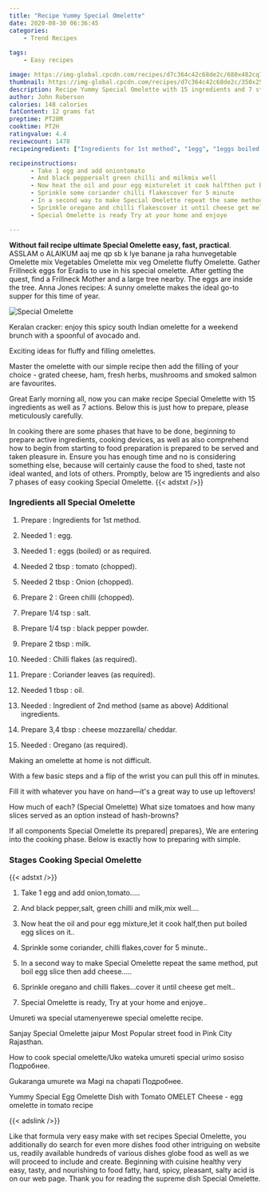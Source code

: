 ```yaml
---
title: "Recipe Yummy Special Omelette"
date: 2020-08-30 06:36:45
categories:
    - Trend Recipes
    
tags:
    - Easy recipes

image: https://img-global.cpcdn.com/recipes/d7c364c42c68de2c/680x482cq70/special-omelette-recipe-main-photo.jpg
thumbnail: https://img-global.cpcdn.com/recipes/d7c364c42c68de2c/350x250cq70/special-omelette-recipe-main-photo.jpg
description: Recipe Yummy Special Omelette with 15 ingredients and 7 stages of easy cooking.
author: John Roberson
calories: 148 calories
fatContent: 12 grams fat
preptime: PT28M
cooktime: PT2H
ratingvalue: 4.4
reviewcount: 1478
recipeingredient: ["Ingredients for 1st method", "1egg", "1eggs boiled or as required", "2 tbsptomato chopped", "2 tbspOnion chopped", "2Green chilli chopped", "1/4 tspsalt", "1/4 tspblack pepper powder", "2 tbspmilk", "Chilli flakes as required", "Coriander leaves as required", "1 tbspoil", "Ingredient of 2nd method same as above Additional ingredients", "3,4 tbspcheese mozzarella cheddar", "Oregano as required"]

recipeinstructions: 
      - Take 1 egg and add oniontomato 
      - And black peppersalt green chilli and milkmix well 
      - Now heat the oil and pour egg mixturelet it cook halfthen put boiled egg slices on it 
      - Sprinkle some coriander chilli flakescover for 5 minute 
      - In a second way to make Special Omelette repeat the same method put boil egg slice then add cheese 
      - Sprinkle oregano and chilli flakescover it until cheese get melt 
      - Special Omelette is ready Try at your home and enjoye

---
```




**Without fail recipe ultimate Special Omelette easy, fast, practical**. ASSLAM o ALAIKUM aaj me qp sb k lye banane ja raha hunvegetable Omelette mix Vegetables Omelette mix veg Omelette fluffy Omelette. Gather Frillneck eggs for Eradis to use in his special omelette. After getting the quest, find a Frillneck Mother and a large tree nearby. The eggs are inside the tree. Anna Jones recipes: A sunny omelette makes the ideal go-to supper for this time of year.


![Special Omelette](https://img-global.cpcdn.com/recipes/d7c364c42c68de2c/680x482cq70/special-omelette-recipe-main-photo.jpg "Special Omelette")



Keralan cracker: enjoy this spicy south Indian omelette for a weekend brunch with a spoonful of avocado and.

Exciting ideas for fluffy and filling omelettes.

Master the omelette with our simple recipe then add the filling of your choice - grated cheese, ham, fresh herbs, mushrooms and smoked salmon are favourites.


Great Early morning all, now you can make recipe Special Omelette with 15 ingredients as well as 7 actions. Below this is just how to prepare, please meticulously carefully.

In cooking there are some phases that have to be done, beginning to prepare active ingredients, cooking devices, as well as also comprehend how to begin from starting to food preparation is prepared to be served and taken pleasure in. Ensure you has enough time and no is considering something else, because will certainly cause the food to shed, taste not ideal wanted, and lots of others. Promptly, below are 15 ingredients and also 7 phases of easy cooking Special Omelette.
{{< adstxt />}}

### Ingredients all Special Omelette


1. Prepare  : Ingredients for 1st method.

1. Needed 1 : egg.

1. Needed 1 : eggs (boiled) or as required.

1. Needed 2 tbsp : tomato (chopped).

1. Needed 2 tbsp : Onion (chopped).

1. Prepare 2 : Green chilli (chopped).

1. Prepare 1/4 tsp : salt.

1. Prepare 1/4 tsp : black pepper powder.

1. Prepare 2 tbsp : milk.

1. Needed  : Chilli flakes (as required).

1. Prepare  : Coriander leaves (as required).

1. Needed 1 tbsp : oil.

1. Needed  : Ingredient of 2nd method (same as above) Additional ingredients.

1. Prepare 3,4 tbsp : cheese mozzarella/ cheddar.

1. Needed  : Oregano (as required).


Making an omelette at home is not difficult.

With a few basic steps and a flip of the wrist you can pull this off in minutes.

Fill it with whatever you have on hand—it&#39;s a great way to use up leftovers!

How much of each? (Special Omelette) What size tomatoes and how many slices served as an option instead of hash-browns?


If all components Special Omelette its prepared| prepares}, We are entering into the cooking phase. Below is exactly how to preparing with simple.

### Stages Cooking Special Omelette

{{< adstxt />}}


1. Take 1 egg and add onion,tomato.....



1. And black pepper,salt, green chilli and milk,mix well....



1. Now heat the oil and pour egg mixture,let it cook half,then put boiled egg slices on it..



1. Sprinkle some coriander, chilli flakes,cover for 5 minute..



1. In a second way to make Special Omelette repeat the same method, put boil egg slice then add cheese.....



1. Sprinkle oregano and chilli flakes...cover it until cheese get melt..



1. Special Omelette is ready, Try at your home and enjoye..




Umureti wa special utamenyerewe special omelette recipe.

Sanjay Special Omelette jaipur Most Popular street food in Pink City Rajasthan.

How to cook special omelette/Uko wateka umureti special urimo sosiso Подробнее.

Gukaranga umurete wa Magi na chapati Подробнее.

Yummy Special Egg Omelette Dish with Tomato OMELET Cheese - egg omelette in tomato recipe


{{< adslink />}}

Like that formula very easy make with set recipes Special Omelette, you additionally do search for even more dishes food other intriguing on website us, readily available hundreds of various dishes globe food as well as we will proceed to include and create. Beginning with cuisine healthy very easy, tasty, and nourishing to food fatty, hard, spicy, pleasant, salty acid is on our web page. Thank you for reading the supreme dish Special Omelette.
